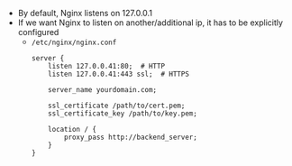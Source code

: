 - By default, Nginx listens on 127.0.0.1
- If we want Nginx to listen on another/additional ip, it has to be explicitly configured
  - `/etc/nginx/nginx.conf`
    ```nginx
    server {
        listen 127.0.0.41:80;  # HTTP
        listen 127.0.0.41:443 ssl;  # HTTPS
        
        server_name yourdomain.com;
    
        ssl_certificate /path/to/cert.pem;
        ssl_certificate_key /path/to/key.pem;
    
        location / {
            proxy_pass http://backend_server;
        }
    }
    ```

